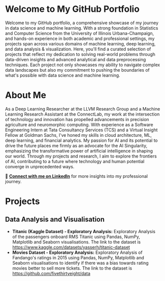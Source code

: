 # Welcome to My GitHub Portfolio

Welcome to my GitHub portfolio, a comprehensive showcase of my journey in data science and machine learning. With a strong foundation in Statistics and Computer Science from the University of Illinois Urbana-Champaign, and hands-on experience in both academic and professional settings, my projects span across various domains of machine learning, deep learning, and data analysis & visualization. Here, you'll find a curated selection of projects that reflect my dedication to solving real-world problems through data-driven insights and advanced analytical and data preprocessing techniques. Each project not only showcases my ability to navigate complex data landscapes but also my commitment to pushing the boundaries of what's possible with data science and machine learning.

# About Me

As a Deep Learning Researcher at the LLVM Research Group and a Machine Learning Research Assistant at the ConnectLab, my work at the intersection of technology and innovation has propelled advancements in precision agriculture and neuromorphic computing. With experience as a Software Engineering Intern at Tata Consultancy Services (TCS) and a Virtual Insight Fellow at Goldman Sachs, I've honed my skills in cloud architecture, ML, deep learning, and financial analytics. My passion for AI and its potential to drive the future places me firmly as an advocate for the AI Singularity, emphasizing the transformative power of artificial intelligence in shaping our world. Through my projects and research, I aim to explore the frontiers of AI, contributing to a future where technology and human potential converge in unprecedented ways.

🔗 **[Connect with me on LinkedIn](https://www.linkedin.com/in/kavinjindel)** for more insights into my professional journey.

# Projects

## Data Analysis and Visualisation
- **Titanic (Kaggle Dataset) - Exploratory Analysis:** Exploratory Analysis of the passengers onboard RMS Titanic using Pandas, NumPy, Matplotlib and Seaborn visualisations. The link to the dataset is https://www.kaggle.com/datasets/yasserh/titanic-dataset
- **Movies Dataset - Exploratory Analysis:** Exploratory Analysis of Fandango's ratings in 2015 using Pandas, NumPy, Matplotlib and Seaborn visualisations to identify if there was a bias towards rating movies better to sell more tickets. The link to the dataset is https://github.com/fivethirtyeight/data
